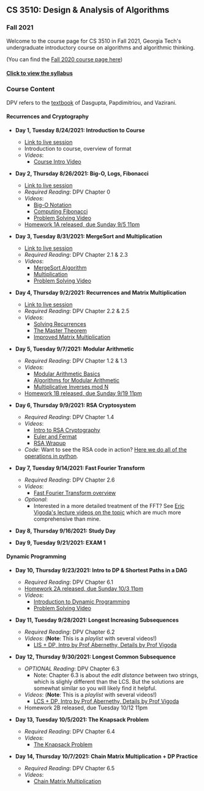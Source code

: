 

## CS 3510: Design & Analysis of Algorithms
### Fall 2021

Welcome to the course page for CS 3510 in Fall 2021, Georgia Tech's undergraduate introductory course on algorithms and algorithmic thinking.

(You can find the [Fall 2020 course page here](fall_2020.html))

#### [Click to view the syllabus](syllabus.html)

### Course Content

DPV refers to the [textbook](https://www.amazon.com/Algorithms-Sanjoy-Dasgupta-ebook-dp-B006Z0QR3I/dp/B006Z0QR3I/ref=mt_other?_encoding=UTF8&me=&qid=1595806390) of Dasgupta, Papdimitriou, and Vazirani.

#### Recurrences and Cryptography

- **Day 1, Tuesday 8/24/2021: Introduction to Course** 
	- [Link to live session](https://teams.microsoft.com/l/meetup-join/19%3ameeting_NjUwN2I2ZGQtNDgyZS00OTgyLWFlNTktOTc1MzM4ZTNlMzIx%40thread.v2/0?context=%7b%22Tid%22%3a%22482198bb-ae7b-4b25-8b7a-6d7f32faa083%22%2c%22Oid%22%3a%2242f1ee1e-b539-4a2b-911e-6cc8b3ee5751%22%2c%22IsBroadcastMeeting%22%3atrue%7d&btype=a&role=a)
	- Introduction to course, overview of format
	- *Videos*:
		+ [Course Intro Video](https://youtu.be/R-CJbHv_qes)


- **Day 2, Thursday 8/26/2021: Big-O, Logs, Fibonacci** 
	- [Link to live session](https://teams.microsoft.com/l/meetup-join/19%3ameeting_OWI2ZWE4YmMtMDNjYS00ZDJhLThlYWYtNTYwOTBkMjQzMzdi%40thread.v2/0?context=%7b%22Tid%22%3a%22482198bb-ae7b-4b25-8b7a-6d7f32faa083%22%2c%22Oid%22%3a%2242f1ee1e-b539-4a2b-911e-6cc8b3ee5751%22%2c%22IsBroadcastMeeting%22%3atrue%7d&btype=a&role=a)
	- *Required Reading*: DPV Chapter 0
	- *Videos*:
		+ [Big-O Notation](https://youtu.be/kVxTDnmUjWQ)
		+ [Computing Fibonacci](https://youtu.be/l_as6KI_40Q)
		+ [Problem Solving Video](https://www.youtube.com/watch?v=ZOF0bAhBdzQ)
	- [Homework 1A released, due Sunday 9/5 11pm](https://gatech.instructure.com/courses/203398/files)

- **Day 3, Tuesday 8/31/2021: MergeSort and Multiplication** 
	- [Link to live session](https://teams.microsoft.com/l/meetup-join/19%3ameeting_M2NlYWY3YzktMTI3MC00NmJjLWI0N2QtNWZhNTAzNzRiNWEz%40thread.v2/0?context=%7b%22Tid%22%3a%22482198bb-ae7b-4b25-8b7a-6d7f32faa083%22%2c%22Oid%22%3a%2242f1ee1e-b539-4a2b-911e-6cc8b3ee5751%22%2c%22IsBroadcastMeeting%22%3atrue%7d&btype=a&role=a)
	- *Required Reading*: DPV Chapter 2.1 & 2.3
	- *Videos*: 
		+ [MergeSort Algorithm](https://youtu.be/z00BP0IKc1o)
		+ [Multiplication](https://youtu.be/rp7sZuOcKJg)
		+ [Problem Solving Video](https://youtu.be/3O6TYsL13_Y)

- **Day 4, Thursday 9/2/2021: Recurrences and Matrix Multiplication** 
	- [Link to live session](https://teams.microsoft.com/l/meetup-join/19%3ameeting_YzZiZTA2YjgtYzA3NC00ZDBhLWFhYzUtYmQ3MzFlNTUwMjkx%40thread.v2/0?context=%7b%22Tid%22%3a%22482198bb-ae7b-4b25-8b7a-6d7f32faa083%22%2c%22Oid%22%3a%2242f1ee1e-b539-4a2b-911e-6cc8b3ee5751%22%2c%22IsBroadcastMeeting%22%3atrue%7d&btype=a&role=a)
	- *Required Reading*: DPV Chapter 2.2 & 2.5
	- *Videos*: 
		+ [Solving Recurrences](https://youtu.be/KGu6_fiN9ro)
		+ [The Master Theorem](https://youtu.be/5TA_lHc04bU)
		+ [Improved Matrix Multiplication](https://youtu.be/iN2FJr6M-lo)
	
 
- **Day 5, Tuesday 9/7/2021: Modular Arithmetic** 
	- *Required Reading*: DPV Chapter 1.2 & 1.3
	- *Videos*: 
		+ [Modular Arithmetic Basics](https://youtu.be/ThGBYFoUnMY)
		+ [Algorithms for Modular Arithmetic](https://youtu.be/jgXCm6gHT6k)
		+ [Multiplicative Inverses mod N](https://youtu.be/Lb-7b60xbTU)
	- [Homework 1B released, due Sunday 9/19 11pm](https://gatech.instructure.com/courses/203398/files)

- **Day 6, Thursday 9/9/2021: RSA Cryptosystem** 
	- *Required Reading*: DPV Chapter 1.4
	- *Videos*: 
		+ [Intro to RSA Cryptography](https://www.youtube.com/watch?v=xMBhbv8umKs)
		+ [Euler and Fermat](https://www.youtube.com/watch?v=EmKT45MHKRw)
		+ [RSA Wrapup](https://www.youtube.com/watch?v=BUTy0a29qfY)
	- *Code*: Want to see the RSA code in action? [Here we do all of the operations in python](https://github.com/GT-CS-3510/gt-cs-3510.github.io/blob/master/jakes_rsa_protocol.py).


- **Day 7, Tuesday 9/14/2021: Fast Fourier Transform** 
	- *Required Reading*: DPV Chapter 2.6
	- *Videos*: 
		+ [Fast Fourier Transform overview](https://youtu.be/1Ha2T1v93nE)
	- *Optional*:
		+ Interested in a more detailed treatment of the FFT? See [Eric Vigoda's lecture videos on the topic](https://www.youtube.com/playlist?list=PLjQ0-FvXa8raiyjCj-cTPwL8NspXWyS5W) which are much more comprehensive than mine.


- **Day 8, Thursday 9/16/2021: Study Day** 

- **Day 9, Tuesday 9/21/2021: EXAM 1** 



#### Dynamic Programming


- **Day 10, Thursday 9/23/2021: Intro to DP & Shortest Paths in a DAG** 
	- *Required Reading*: DPV Chapter 6.1
	- [Homework 2A released, due Sunday 10/3 11pm](https://gatech.instructure.com/courses/203398/files)
	- *Videos*:
		+ [Introduction to Dynamic Programming](https://youtu.be/jXDFr-NihYY)  
		+ [Problem Solving Video](https://youtu.be/S0m07n1a58o)

- **Day 11, Tuesday 9/28/2021: Longest Increasing Subsequences** 
	- *Required Reading*: DPV Chapter 6.2
	- *Videos*: (**Note**: This is a *playlist* with several videos!)
		- [LIS + DP, Intro by Prof Abernethy, Details by Prof Vigoda](https://youtube.com/playlist?list=PLK5iajBGhikEDwiEDjSftPyr6pHvHv71Y)

- **Day 12, Thursday 9/30/2021: Longest Common Subsequence**
	- *OPTIONAL Reading*: DPV Chapter 6.3
		+ Note: Chapter 6.3 is about the *edit distance* between two strings, which is slighly different than the LCS. But the solutions are somewhat similar so you will likely find it helpful.
	- *Videos*: (**Note**: This is a *playlist* with several videos!)
		- [LCS + DP, Intro by Prof Abernethy, Details by Prof Vigoda](https://www.youtube.com/playlist?list=PLK5iajBGhikFhvnANZSGop9FO265tBw1n)
	- Homework 2B released, due Tuesday 10/12 11pm

- **Day 13, Tuesday 10/5/2021: The Knapsack Problem** 
	- *Required Reading*: DPV Chapter 6.4
	- *Videos*:
		+ [The Knapsack Problem](https://www.youtube.com/watch?v=Wp3tC3ylxPw)

- **Day 14, Thursday 10/7/2021: Chain Matrix Multiplication + DP Practice** 
	- *Required Reading*: DPV Chapter 6.5
	- *Videos*:
		+ [Chain Matrix Multiplication](https://www.youtube.com/watch?v=83lYN8HnYKM)

<!--

- **Day 14, Tuesday 10/6/2021: EXAM 2** 
	- Homework 3A released, due Sunday 10/18 11pm

#### Graph Algorithms

- **Day 15, Thursday 10/8/2021: Recap on graphs. Notation. Dijkstra's algorithm.** 
	- [Link to live session](https://teams.microsoft.com/l/meetup-join/19%3ameeting_OGU5ZWFjMjEtZTI1ZS00NzRkLTk5MmMtYjEwY2Q0MDc2MGQ1%40thread.v2/0?context=%7b%22Tid%22%3a%22482198bb-ae7b-4b25-8b7a-6d7f32faa083%22%2c%22Oid%22%3a%22ef58fab9-b6df-4a0f-adac-3b90b4f59c86%22%2c%22IsBroadcastMeeting%22%3atrue%7d)
	- *Required Reading*: DPV Chapters 4.3, 4.4 and 4.5 
	- *Videos*:
		+ [Standard notation on graphs](https://youtu.be/w0Txes6kWAs)
		+ [Dijkstra's algorithm](https://youtu.be/PkPNkap45oY)
- **Day 16, Tuesday 10/13/2021: Graphs traversal. Depth First Search.** 
	- [Link to live session](https://teams.microsoft.com/l/meetup-join/19%3ameeting_ZDRlMmZmNmQtNmQ4Yi00ODViLTliOGEtYTFkMDY5NGU3NDIx%40thread.v2/0?context=%7b%22Tid%22%3a%22482198bb-ae7b-4b25-8b7a-6d7f32faa083%22%2c%22Oid%22%3a%22ef58fab9-b6df-4a0f-adac-3b90b4f59c86%22%2c%22IsBroadcastMeeting%22%3atrue%7d)
	- *Required Reading*: DPV Chapters 3.2 and 3.3
	- *Videos*:
		 + [Depth First Search](https://youtu.be/SaVSzt_j6uU)
		 + Suplemental: Prof. Vigoda's lecture on DFS (you need to create a free account to access Udacity). [Lecture-GR1](https://classroom.udacity.com/courses/ud401/lessons/10159691481/concepts/2232791e-816a-4300-8a71-a76755fd1c08) 
- **Day 17, Thursday 10/15/2021: Strongly connected components.**
	- [Link to live session](https://teams.microsoft.com/l/meetup-join/19%3ameeting_ZWZmYjYzOTktNzBlNi00MjAxLWI3ODEtOTkyZDFmYjg0ODNj%40thread.v2/0?context=%7b%22Tid%22%3a%22482198bb-ae7b-4b25-8b7a-6d7f32faa083%22%2c%22Oid%22%3a%22ef58fab9-b6df-4a0f-adac-3b90b4f59c86%22%2c%22IsBroadcastMeeting%22%3atrue%7d)
	- *Required Reading*: DPV Chapter 3.4
	- *Videos*:
		 + [Strongly Connected Components](https://youtu.be/iMbKXFCKeMc)
		 + Suplemental: Prof. Vigoda's lecture on DFS.
	- Homework 3B released, due Sunday 10/25 11pm
- **Day 18, Tuesday 10/20/2021: Minimimum Spanning Trees.**
	- [Link to live session](https://teams.microsoft.com/l/meetup-join/19%3ameeting_MTYyNTU3OWEtMjU5My00MTRjLWE0YmMtNGJkNjFkYzZiMTE5%40thread.v2/0?context=%7b%22Tid%22%3a%22482198bb-ae7b-4b25-8b7a-6d7f32faa083%22%2c%22Oid%22%3a%22ef58fab9-b6df-4a0f-adac-3b90b4f59c86%22%2c%22IsBroadcastMeeting%22%3atrue%7d)
	- *Required Reading*: DPV Chapter 5.1
	- *Videos*: 
		 + [Kruskal's algorithm](https://youtu.be/RITBbo2XJd4)	
- **Day 19, Thursday 10/22/2021: The cut property and the cycle property.**  
	- [Link to live session](https://teams.microsoft.com/l/meetup-join/19%3ameeting_ZTAxNjE1N2YtYjQyZC00OGU4LWJiODItMTM1N2FlNTQ4MDVl%40thread.v2/0?context=%7b%22Tid%22%3a%22482198bb-ae7b-4b25-8b7a-6d7f32faa083%22%2c%22Oid%22%3a%22ef58fab9-b6df-4a0f-adac-3b90b4f59c86%22%2c%22IsBroadcastMeeting%22%3atrue%7d)
	- *Required Reading*: DPV Chapter 5.1
	- *Videos*:
		 + [The cut and cycle property](https://youtu.be/H0JkUhp2HrM)
		 + Suplemental: Prof. Vigoda's lecture on MST (Lecture GR3).		
- **Day 20, Tuesday 10/27/2021: Review for EXAM 3.**
	- [Link to live session](https://teams.microsoft.com/l/meetup-join/19%3ameeting_Y2ZiZjc1MzQtMWFhZC00YWZiLThlOTYtMGEwNzdhMzU2Nzgz%40thread.v2/0?context=%7b%22Tid%22%3a%22482198bb-ae7b-4b25-8b7a-6d7f32faa083%22%2c%22Oid%22%3a%22ef58fab9-b6df-4a0f-adac-3b90b4f59c86%22%2c%22IsBroadcastMeeting%22%3atrue%7d)
	- *Required Reading*: It is review day! Chapters 3, 4 and 5.1 cover the exam content.
- **Day 21, Thursday 10/29/2021: EXAM 3** 
	- Homework 4A released, due Sunday 11/8 11pm

#### Complexity Theory and NP-completeness

- **Day 22, Tuesday 11/3/2021: Introduction to NP theory. Reductions.**
	- [No live session](https://www.vote.org/)
	- *Required Reading*: DPV Chapter 8.1 and 8.2.
	- *Videos*:
		 + [Introduction to NP-completeness. Reductions](https://youtu.be/PkVgPvQzXck)
		 + Suplemental: Prof. Vigoda's lecture (Lecture NP1).		 
- **Day 23, Thursday 11/5/2021: Boolean satisfiability problems. SAT and 3-SAT.**
	- [Link to live session](https://teams.microsoft.com/l/meetup-join/19%3ameeting_YzY2MTFjYTctNDhhNS00MDQwLWE5YTMtOTk0MmM3NDA3NTIx%40thread.v2/0?context=%7b%22Tid%22%3a%22482198bb-ae7b-4b25-8b7a-6d7f32faa083%22%2c%22Oid%22%3a%22ef58fab9-b6df-4a0f-adac-3b90b4f59c86%22%2c%22IsBroadcastMeeting%22%3atrue%7d)
	- *Required Reading*: DPV Chapter 8.3 (specifically, the reduction SAT to 3SAT).
	- *Videos*:
		 + [3-SAT is NP-complete.](https://youtu.be/nmOZEzlx1Yo)
		 + Suplemental: Prof. Vigoda's lecture (Lecture NP2). 
	- Homework 4B released, due Sunday 11/15 11pm
- **Day 24, Tuesday 11/10/2021: Graphs problems.**
	- [Link to live session](https://teams.microsoft.com/l/meetup-join/19%3ameeting_NTFmZDI3ODQtZmI0Yi00NzRlLWI3ZTUtYjQ0NWIxYjgwYmUy%40thread.v2/0?context=%7b%22Tid%22%3a%22482198bb-ae7b-4b25-8b7a-6d7f32faa083%22%2c%22Oid%22%3a%22ef58fab9-b6df-4a0f-adac-3b90b4f59c86%22%2c%22IsBroadcastMeeting%22%3atrue%7d)
	- *Required Reading*: DPV Chapter 8.3 (specifically, the reductions from 3SAT to independent set(IS), and from IS to Clique and Vertex-Cover).
	- *Videos*:
		 + [Graphs problems](https://classroom.udacity.com/courses/ud401) This is profesor Vigoda's lecture NP3. Watch it first!
		 + [Rudrata path](https://youtu.be/7bs0nnwDFu0)  
- **Day 25, Thursday 11/12/2021: Knapsack.**
	- [Link to live session](https://teams.microsoft.com/l/meetup-join/19%3ameeting_Mzk0OWYyMTUtMTVkYi00ZjAyLTg2NDktY2Q0NTExZmU1Mzk4%40thread.v2/0?context=%7b%22Tid%22%3a%22482198bb-ae7b-4b25-8b7a-6d7f32faa083%22%2c%22Oid%22%3a%22ef58fab9-b6df-4a0f-adac-3b90b4f59c86%22%2c%22IsBroadcastMeeting%22%3atrue%7d)
	- *Videos*:
		 + [Knapsack](https://classroom.udacity.com/courses/ud401) This is profesor Vigoda's lecture NP4.  
- **Day 26, Tuesday 11/17/2021: Review for EXAM 4.** 
	- [Link to live session](https://teams.microsoft.com/l/meetup-join/19%3ameeting_YTc4YWI2NzktYWEyNC00MjMxLTgyODMtMGRhMjU5NTBjMmI0%40thread.v2/0?context=%7b%22Tid%22%3a%22482198bb-ae7b-4b25-8b7a-6d7f32faa083%22%2c%22Oid%22%3a%22ef58fab9-b6df-4a0f-adac-3b90b4f59c86%22%2c%22IsBroadcastMeeting%22%3atrue%7d)
	- *Required Reading*: Chapter 8 in the book covers NP.
- **Day 27, Thursday 11/19/2021: EXAM 4** 
- **Day 28, Tuesday 11/24/2021: NO CLASS** 
	 -->

